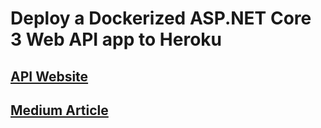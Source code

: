 # Deploy a Dockerized ASP.NET Core 3 Web API app to Heroku

## [API Website](https://icolors.herokuapp.com)

## [Medium Article](https://codeburst.io/deploy-a-containerized-asp-net-core-app-to-heroku-using-github-actions-9e54c72db943)

